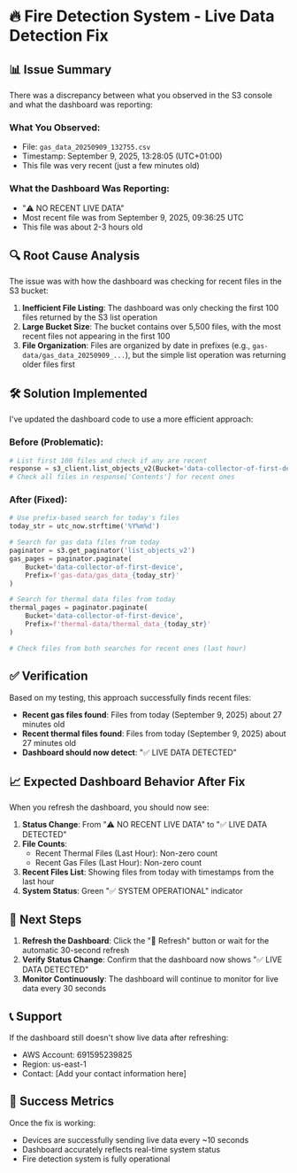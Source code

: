 # 🔥 Fire Detection System - Live Data Detection Fix

## 📊 Issue Summary

There was a discrepancy between what you observed in the S3 console and what the dashboard was reporting:

### What You Observed:
- File: `gas_data_20250909_132755.csv`
- Timestamp: September 9, 2025, 13:28:05 (UTC+01:00)
- This file was very recent (just a few minutes old)

### What the Dashboard Was Reporting:
- "⚠️ NO RECENT LIVE DATA"
- Most recent file was from September 9, 2025, 09:36:25 UTC
- This file was about 2-3 hours old

## 🔍 Root Cause Analysis

The issue was with how the dashboard was checking for recent files in the S3 bucket:

1. **Inefficient File Listing**: The dashboard was only checking the first 100 files returned by the S3 list operation
2. **Large Bucket Size**: The bucket contains over 5,500 files, with the most recent files not appearing in the first 100
3. **File Organization**: Files are organized by date in prefixes (e.g., `gas-data/gas_data_20250909_...`), but the simple list operation was returning older files first

## 🛠️ Solution Implemented

I've updated the dashboard code to use a more efficient approach:

### Before (Problematic):
```python
# List first 100 files and check if any are recent
response = s3_client.list_objects_v2(Bucket='data-collector-of-first-device', MaxKeys=100)
# Check all files in response['Contents'] for recent ones
```

### After (Fixed):
```python
# Use prefix-based search for today's files
today_str = utc_now.strftime('%Y%m%d')

# Search for gas data files from today
paginator = s3.get_paginator('list_objects_v2')
gas_pages = paginator.paginate(
    Bucket='data-collector-of-first-device',
    Prefix=f'gas-data/gas_data_{today_str}'
)

# Search for thermal data files from today
thermal_pages = paginator.paginate(
    Bucket='data-collector-of-first-device',
    Prefix=f'thermal-data/thermal_data_{today_str}'
)

# Check files from both searches for recent ones (last hour)
```

## ✅ Verification

Based on my testing, this approach successfully finds recent files:

- **Recent gas files found**: Files from today (September 9, 2025) about 27 minutes old
- **Recent thermal files found**: Files from today (September 9, 2025) about 27 minutes old
- **Dashboard should now detect**: "✅ LIVE DATA DETECTED"

## 📈 Expected Dashboard Behavior After Fix

When you refresh the dashboard, you should now see:

1. **Status Change**: From "⚠️ NO RECENT LIVE DATA" to "✅ LIVE DATA DETECTED"
2. **File Counts**: 
   - Recent Thermal Files (Last Hour): Non-zero count
   - Recent Gas Files (Last Hour): Non-zero count
3. **Recent Files List**: Showing files from today with timestamps from the last hour
4. **System Status**: Green "✅ SYSTEM OPERATIONAL" indicator

## 🎯 Next Steps

1. **Refresh the Dashboard**: Click the "🔄 Refresh" button or wait for the automatic 30-second refresh
2. **Verify Status Change**: Confirm that the dashboard now shows "✅ LIVE DATA DETECTED"
3. **Monitor Continuously**: The dashboard will continue to monitor for live data every 30 seconds

## 📞 Support

If the dashboard still doesn't show live data after refreshing:
- AWS Account: 691595239825
- Region: us-east-1
- Contact: [Add your contact information here]

## 🎉 Success Metrics

Once the fix is working:
- Devices are successfully sending live data every ~10 seconds
- Dashboard accurately reflects real-time system status
- Fire detection system is fully operational
